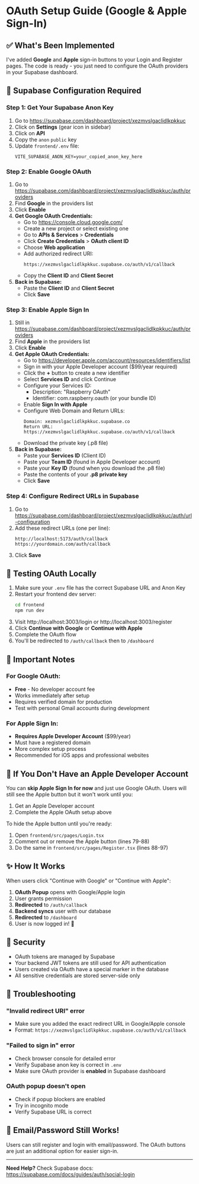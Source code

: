# OAuth Setup Guide (Google & Apple Sign-In)

## ✅ What's Been Implemented

I've added **Google** and **Apple** sign-in buttons to your Login and Register pages. The code is ready - you just need to configure the OAuth providers in your Supabase dashboard.

## 🔧 Supabase Configuration Required

### Step 1: Get Your Supabase Anon Key

1. Go to https://supabase.com/dashboard/project/xezmvslgaclidlkpkkuc
2. Click on **Settings** (gear icon in sidebar)
3. Click on **API**
4. Copy the `anon` `public` key
5. Update `frontend/.env` file:
   ```
   VITE_SUPABASE_ANON_KEY=your_copied_anon_key_here
   ```

### Step 2: Enable Google OAuth

1. Go to https://supabase.com/dashboard/project/xezmvslgaclidlkpkkuc/auth/providers
2. Find **Google** in the providers list
3. Click **Enable**
4. **Get Google OAuth Credentials:**
   - Go to https://console.cloud.google.com/
   - Create a new project or select existing one
   - Go to **APIs & Services** > **Credentials**
   - Click **Create Credentials** > **OAuth client ID**
   - Choose **Web application**
   - Add authorized redirect URI:
     ```
     https://xezmvslgaclidlkpkkuc.supabase.co/auth/v1/callback
     ```
   - Copy the **Client ID** and **Client Secret**
5. **Back in Supabase:**
   - Paste the **Client ID** and **Client Secret**
   - Click **Save**

### Step 3: Enable Apple Sign In

1. Still in https://supabase.com/dashboard/project/xezmvslgaclidlkpkkuc/auth/providers
2. Find **Apple** in the providers list
3. Click **Enable**
4. **Get Apple OAuth Credentials:**
   - Go to https://developer.apple.com/account/resources/identifiers/list
   - Sign in with your Apple Developer account ($99/year required)
   - Click the **+** button to create a new identifier
   - Select **Services ID** and click Continue
   - Configure your Services ID:
     - Description: "Raspberry OAuth"
     - Identifier: com.raspberry.oauth (or your bundle ID)
   - Enable **Sign In with Apple**
   - Configure Web Domain and Return URLs:
     ```
     Domain: xezmvslgaclidlkpkkuc.supabase.co
     Return URL: https://xezmvslgaclidlkpkkuc.supabase.co/auth/v1/callback
     ```
   - Download the private key (.p8 file)
5. **Back in Supabase:**
   - Paste your **Services ID** (Client ID)
   - Paste your **Team ID** (found in Apple Developer account)
   - Paste your **Key ID** (found when you download the .p8 file)
   - Paste the contents of your **.p8 private key**
   - Click **Save**

### Step 4: Configure Redirect URLs in Supabase

1. Go to https://supabase.com/dashboard/project/xezmvslgaclidlkpkkuc/auth/url-configuration
2. Add these redirect URLs (one per line):
   ```
   http://localhost:5173/auth/callback
   https://yourdomain.com/auth/callback
   ```
3. Click **Save**

## 🧪 Testing OAuth Locally

1. Make sure your `.env` file has the correct Supabase URL and Anon Key
2. Restart your frontend dev server:
   ```bash
   cd frontend
   npm run dev
   ```
3. Visit http://localhost:3003/login or http://localhost:3003/register
4. Click **Continue with Google** or **Continue with Apple**
5. Complete the OAuth flow
6. You'll be redirected to `/auth/callback` then to `/dashboard`

## 📝 Important Notes

### For Google OAuth:
- **Free** - No developer account fee
- Works immediately after setup
- Requires verified domain for production
- Test with personal Gmail accounts during development

### For Apple Sign In:
- **Requires Apple Developer Account** ($99/year)
- Must have a registered domain
- More complex setup process
- Recommended for iOS apps and professional websites

## 🚨 If You Don't Have an Apple Developer Account

You can **skip Apple Sign In for now** and just use Google OAuth. Users will still see the Apple button but it won't work until you:
1. Get an Apple Developer account
2. Complete the Apple OAuth setup above

To hide the Apple button until you're ready:
1. Open `frontend/src/pages/Login.tsx`
2. Comment out or remove the Apple button (lines 79-88)
3. Do the same in `frontend/src/pages/Register.tsx` (lines 88-97)

## ✨ How It Works

When users click "Continue with Google" or "Continue with Apple":

1. **OAuth Popup** opens with Google/Apple login
2. User grants permission
3. **Redirected** to `/auth/callback`
4. **Backend syncs** user with our database
5. **Redirected** to `/dashboard`
6. User is now logged in! 🎉

## 🔐 Security

- OAuth tokens are managed by Supabase
- Your backend JWT tokens are still used for API authentication
- Users created via OAuth have a special marker in the database
- All sensitive credentials are stored server-side only

## 🐛 Troubleshooting

### "Invalid redirect URI" error
- Make sure you added the exact redirect URL in Google/Apple console
- Format: `https://xezmvslgaclidlkpkkuc.supabase.co/auth/v1/callback`

### "Failed to sign in" error
- Check browser console for detailed error
- Verify Supabase anon key is correct in `.env`
- Make sure OAuth provider is **enabled** in Supabase dashboard

### OAuth popup doesn't open
- Check if popup blockers are enabled
- Try in incognito mode
- Verify Supabase URL is correct

## 📧 Email/Password Still Works!

Users can still register and login with email/password. The OAuth buttons are just an additional option for easier sign-in.

---

**Need Help?** Check Supabase docs: https://supabase.com/docs/guides/auth/social-login
